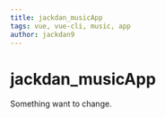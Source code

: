 ```yaml
---
title: jackdan_musicApp
tags: vue, vue-cli, music, app
author: jackdan9
---
```

# jackdan_musicApp
Something want to change.
